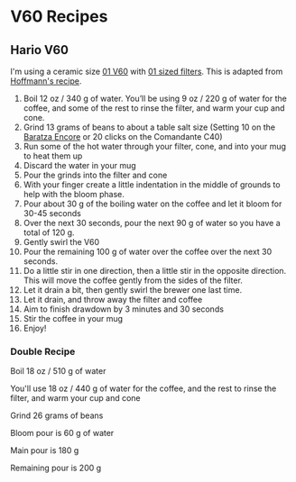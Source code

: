 # V60 Recipes

## Hario V60

I'm using a ceramic size [01 V60](https://www.amazon.com/dp/B000P4D5F8?\_encoding=UTF8\&psc=1\&linkCode=ll1\&tag=chrisltd-20\&linkId=44e4544c626aef91aed0e494d76848ae\&language=en\_US\&ref\_=as\_li\_ss\_tl) with [01 sized filters](https://www.amazon.com/Hario-V60-Coffee-Filters-White-Tabbed/dp/B001U7CVEA?dchild=1\&keywords=v60+filter+01\&qid=1616157948\&s=home-garden\&sr=1-2\&linkCode=ll1\&tag=chrisltd-20\&linkId=e6450ad07f5c07fd359ea98e55cef840\&language=en\_US\&ref\_=as\_li\_ss\_tl). This is adapted from [Hoffmann's recipe](https://www.youtube.com/watch?v=AI4ynXzkSQo).&#x20;

1. Boil 12 oz / 340 g of water. You’ll be using 9 oz / 220 g of water for the coffee, and some of the rest to rinse the filter, and warm your cup and cone.
2. Grind 13 grams of beans to about a table salt size (Setting 10 on the [Baratza Encore](https://www.amazon.com/Baratza-Encore-Conical-Coffee-Grinder/dp/B007F183LK/ref=as\_li\_ss\_tl?ie=UTF8\&linkCode=ll1\&tag=chrisltd-20\&linkId=506f78ac8127812a94bcf7c9032f63cd\&language=en\_US) or 20 clicks on the Comandante C40)
3. Run some of the hot water through your filter, cone, and into your mug to heat them up
4. Discard the water in your mug
5. Pour the grinds into the filter and cone
6. With your finger create a little indentation in the middle of grounds to help with the bloom phase.
7. Pour about 30 g of the boiling water on the coffee and let it bloom for 30-45 seconds
8. Over the next 30 seconds, pour the next 90 g of water so you have a total of 120 g.
9. Gently swirl the V60
10. Pour the remaining 100 g of water over the coffee over the next 30 seconds.&#x20;
11. Do a little stir in one direction, then a little stir in the opposite direction. This will move the coffee gently from the sides of the filter.
12. Let it drain a bit, then gently swirl the brewer one last time.
13. Let it drain, and throw away the filter and coffee
14. Aim to finish drawdown by 3 minutes and 30 seconds
15. Stir the coffee in your mug
16. Enjoy!

### Double Recipe

Boil 18 oz / 510 g of water

You'll use 18 oz / 440 g of water for the coffee, and the rest to rinse the filter, and warm your cup and cone

Grind 26 grams of beans

Bloom pour is 60 g of water

Main pour is 180 g

Remaining pour is 200 g
